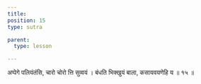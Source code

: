 ```yaml
---
title: 
position: 15
type: sutra

parent:
  type: lesson

---
```


अप्पेगे पलियंतंसि, चारो चोरो त्ति सुव्वयं । 
बंधति भिक्खुयं बाला, कसायवयणेहि य ॥ १५ ॥